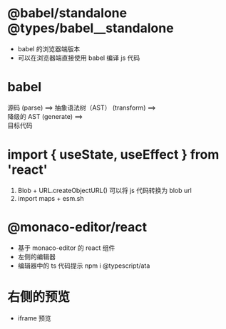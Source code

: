 # @babel/standalone  @types/babel__standalone
- babel 的浏览器端版本
- 可以在浏览器端直接使用 babel 编译 js 代码


# babel 
源码   (parse) ==> 
抽象语法树（AST）  (transform) ==>  
降级的 AST (generate) ==>  
目标代码  

# import { useState, useEffect } from 'react'
1. Blob + URL.createObjectURL() 可以将 js 代码转换为 blob  url
2. import maps + esm.sh

# @monaco-editor/react
 - 基于 monaco-editor 的 react 组件
 - 左侧的编辑器
 - 编辑器中的 ts 代码提示 npm i @typescript/ata

# 右侧的预览
 - iframe 预览
